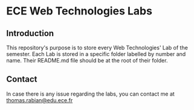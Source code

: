 # ECE Web Technologies Labs

## Introduction

This repository's purpose is to store every Web Technologies' Lab of the semester. Each Lab is stored in a specific folder labelled by number and name. Their README.md file should be at the root of their folder.

## Contact

In case there is any issue regarding the labs, you can contact me at thomas.rabian@edu.ece.fr 